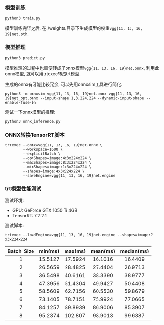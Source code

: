 ### 模型训练

```bash_script
python3 train.py
```

模型训练完毕之后, 在./weights/目录下生成模型的权重`vgg{11, 13, 16, 19}net.pth`.

### 模型推理

```bash_script
python3 predict.py
```

模型推理的过程中也顺便转成了onnx模型`vgg{11, 13, 16, 19}net.onnx`, 利用此onnx模型, 就可以用trtexec转成trt模型.

生成的onnx有可能比较冗余, 可以先用onnxsim工具进行简化.

```bash_script
python3 -m onnxsim vgg{11, 13, 16, 19}net.onnx vgg{11, 13, 16, 19}net_opt.onnx --input-shape 1,3,224,224 --dynamic-input-shape --enable-fuse-bn
```

测试一下onnx模型的推理:

```bash_script
python3 onnx_inference.py
```

### ONNX转换TensorRT脚本

```shell script
trtexec --onnx=vgg{11, 13, 16, 19}net.onnx \
        --workspace=1600 \
        --explicitBatch \
        --optShapes=image:4x3x224x224 \
        --maxShapes=image:8x3x224x224 \
        --minShapes=image:1x3x224x224 \
        --shapes=image:4x3x224x224 \
        --saveEngine=vgg{11, 13, 16, 19}net.engine
```

### trt模型性能测试

测试环境:
- GPU: GeForce GTX 1050 Ti 4GB
- TensorRT: 7.2.2.1

测试脚本:

```shell script
trtexec --loadEngine=vgg{11, 13, 16, 19}net.engine --shapes=image:?x3x224x224
```

| Batch_Size | min(ms) | max(ms) | mean(ms) | median(ms) |
|:----:|:----:|:----:|:----:|:----:|
| 1 | 15.5127 | 17.5924 | 16.1016 | 16.4409 |
| 2 | 26.5659 | 28.4825 | 27.4404 | 26.9713 |
| 3 | 36.5498 | 40.6161 | 38.3390 | 38.9777 |
| 4 | 47.3956 | 51.4304 | 49.9427 | 50.4408 |
| 5 | 58.5609 | 62.7156 | 60.5530 | 59.8679 |
| 6 | 73.1405 | 78.7151 | 75.9924 | 77.0665 |
| 7 | 84.1257 | 89.8939 | 86.9006 | 85.3907 |
| 8 | 95.2374 | 102.807 | 98.9013 | 99.6387 |



